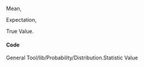 Mean,

Expectation,

True Value.


#### Code

General Tool/lib/Probability/Distribution.Statistic Value
 
